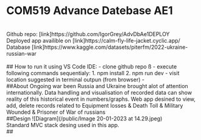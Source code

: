 # COM519 Advance Datebase AE1
<br>
Github repo: [link]https://github.com/IgorGrey/AdvDbAe1DEPLOY<br>
Deployed app availible on [link]https://calm-fly-life-jacket.cyclic.app/ <br>
Database [link]https://www.kaggle.com/datasets/piterfm/2022-ukraine-russian-war <br>
<br>
## How to run it using VS Code IDE:
- clone github repo ß
- execute following commands sequentialy:
1. npm install
2. npm run dev
- visit location suggested in terminal outpun (from browser)
- <br>
##About
Ongoing war been Russia and Ukraine brought alot of attention internationally. 
Data handling and visualisation of recorded data can show reality of this historical event in numbers/graphs.
Web app desined to view, add, delete records related to Equipment losses & 
Death Toll & Military Wounded & Prisoner of War of russians
<br>
##Design
![Diagram](/public/Image 20-01-2023 at 14.29.jpeg)
<br>
Standard MVC stack desing used in this app.
<br>
## 

